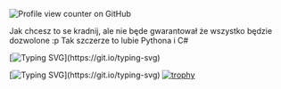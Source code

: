 ![Profile view counter on GitHub](https://komarev.com/ghpvc/?username=Term0ss)

Jak chcesz to se kradnij, ale nie będe gwarantował że wszystko będzie dozwolone :p 
Tak szczerze to lubie Pythona i C#

[![Typing SVG](https://readme-typing-svg.demolab.com/?lines=Lua...;Nie+nawidze+siebie+za+to...;)](https://git.io/typing-svg)


[![Typing SVG](https://readme-typing-svg.demolab.com/?lines=Touch+some+grass.;You+stupid+monkey.;)](https://git.io/typing-svg)
[![trophy](https://github-profile-trophy.vercel.app/?username=Term0ss&theme=onedark)](https://github.com/ryo-ma/github-profile-trophy)
